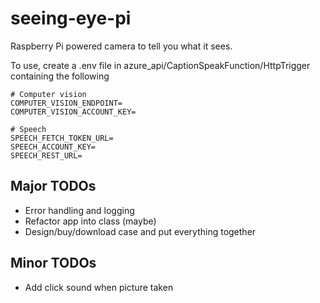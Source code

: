 # seeing-eye-pi
Raspberry Pi powered camera to tell you what it sees.


To use, create a .env file in azure_api/CaptionSpeakFunction/HttpTrigger containing the following
```
# Computer vision
COMPUTER_VISION_ENDPOINT=
COMPUTER_VISION_ACCOUNT_KEY=

# Speech
SPEECH_FETCH_TOKEN_URL=
SPEECH_ACCOUNT_KEY=
SPEECH_REST_URL=
```



## Major TODOs
* Error handling and logging
* Refactor app into class (maybe)
* Design/buy/download case and put everything together


## Minor TODOs
* Add click sound when picture taken
